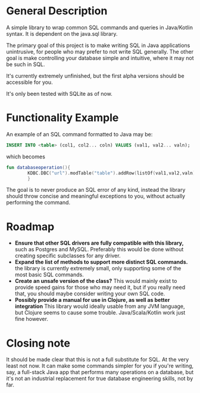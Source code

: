 # General Description

A simple library to wrap common SQL commands and queries in Java/Kotlin syntax. It is dependent on the java.sql library.

The primary goal of this project is to make writing SQL in Java applications unintrusive, for people who may prefer to not write SQL generally. The other goal is make controlling your database simple and intuitive, where it may not be such in SQL.

It's currently extremely unfinished, but the first alpha versions should be accessible for you.

It's only been tested with SQLite as of now.

# Functionality Example

An example of an SQL command formatted to Java may be:

```sql
INSERT INTO <table> (col1, col2... coln) VALUES (val1, val2... valn);
```

which becomes
```kotlin
fun databaseoperation(){
        KDBC.DBC("url").modTable("table").addRow(listOf(val1,val2,valn))
        }
```

The goal is to never produce an SQL error of any kind, instead the library should throw concise and meaningful exceptions to you, without actually performing the command.


# Roadmap
* **Ensure that other SQL drivers are fully compatible with this library,** such as Postgres and MySQL. Preferably this would be done without creating specific subclasses for any driver.
* **Expand the list of methods to support more distinct SQL commands.** the library is currently extremely small, only supporting some of the most basic SQL commands. 
* **Create an unsafe version of the class?** This would mainly exist to provide speed gains for those who may need it, but if you really need that, you should maybe consider writing your own SQL code.
* **Possibly provide a manual for use in Clojure, as well as better integration** This library would ideally usable from any JVM language, but Clojure seems to cause some trouble. Java/Scala/Kotlin work just fine however.


# Closing note
It should be made clear that this is not a full substitute for SQL. At the very least not now. It can make some commands simpler for you if you're writing, say, a full-stack Java app that performs many operations on a database, but it's not an industrial replacement for true database engineering skills, not by far.